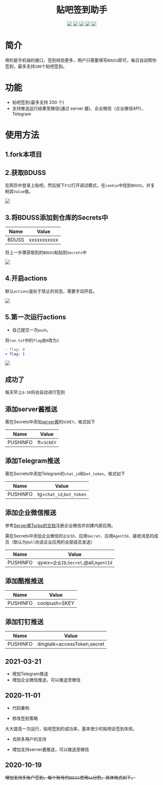 <div align="center"> 
<h1 align="center">贴吧签到助手</h1>
<img src="https://img.shields.io/github/issues/srcrs/TiebaSignIn?color=green">
<img src="https://img.shields.io/github/stars/srcrs/TiebaSignIn?color=yellow">
<img src="https://img.shields.io/github/forks/srcrs/TiebaSignIn?color=orange">
<img src="https://img.shields.io/github/license/srcrs/TiebaSignIn?color=ff69b4">
<img src="https://img.shields.io/github/languages/code-size/srcrs/TiebaSignIn?color=blueviolet">
</div>

# 简介

用的是手机端的接口，签到经验更多，用户只需要填写`BDUSS`即可，每日自动帮你签到，最多支持`200`个贴吧签到。

# 功能

+ 贴吧签到(最多支持 200 个)
+ 支持推送运行结果至微信(通过 server 酱)、企业微信（企业微信API）、Telegram

# 使用方法

## 1.fork本项目

## 2.获取BDUSS

在网页中登录上贴吧，然后按下`F12`打开调试模式，在`cookie`中找到`BDUSS`，并复制其`Value`值。

![](./assets/获取BDUSS.gif)

## 3.将BDUSS添加到仓库的Secrets中

| Name  | Value       |
| ----- | ----------- |
| BDUSS | xxxxxxxxxxx |

将上一步骤获取到的`BDUSS`粘贴到`Secrets`中

![](./assets/添加BDUSS.gif)

## 4.开启actions

默认`actions`是处于禁止的状态，需要手动开启。

![](./assets/开启actions.gif)

## 5.第一次运行actions

+ 自己提交一次`push`。

将`run.txt`中的`flag`由`0`改为`1`

```patch
- flag: 0
+ flag: 1
```

![](./assets/运行结果.gif)

## 成功了

每天早上`6:30`将会自动进行签到

## 添加server酱推送

需在Secrets中添加[server酱](http://sc.ftqq.com/)的`SCKEY`，格式如下

Name | Value
-|-
PUSHINFO | ft=`SCKEY` 

## 添加Telegram推送

需在Secrets中添加Telegram的`chat_id`和`bot_token`，格式如下

| Name     | Value                    |
| -------- | ------------------------ |
| PUSHINFO | tg=`chat_id`,`bot_token` |

## 添加企业微信推送

参考[Server酱Turbo的文档](https://sct.ftqq.com/forward)注册企业微信并创建内部应用。

需在Secrets中添加企业微信的`企业ID`、应用`Secret`、应用`AgentId`、接收消息的成员（默认为`@all`向该企业应用的全部成员发送）

| Name     | Value                                 |
| -------- | ------------------------------------- |
| PUSHINFO | qywx=`企业ID`,`Secret`,@all,`AgentId` |

## 添加酷推推送

| Name     | Value         |
| -------- | ------------- |
| PUSHINFO | coolpush=SKEY |

## 添加钉钉推送

| Name     | Value                       |
| -------- | --------------------------- |
| PUSHINFO | dingtalk=accessToken,secret |

## 2021-03-21

- 增加Telegram推送
- 增加企业微信推送，可以推送至微信

## 2020-11-01

+ 代码重构

+ 修改签到策略

大大提高一次运行，贴吧签到的成功率，基本很少的贴吧会签到失败。

+ 去除多用户的支持

+ 增加支持server酱推送，可以推送至微信

## 2020-10-19

~~增加支持多账户签到，每个账号的`BDUSS`使用`&&`分割，具体格式如下。~~

